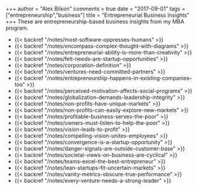 +++
author = "Alex Bilson"
comments = true
date = "2017-09-01"
tags = ["entrepreneurship","business"]
title = "Entrepreneurial Business Insights"
+++
These are entrepreneurship-based business insights from my MBA program.

- {{< backref "/notes/most-software-oppresses-humans" >}}
- {{< backref "/notes/encompass-complex-thought-with-diagrams" >}}
- {{< backref "/notes/entrepreneurial-ability-is-more-than-creativity" >}}
- {{< backref "/notes/felt-needs-are-startup-opportunities" >}}
- {{< backref "/notes/corporation-definition" >}}
- {{< backref "/notes/ventures-need-committed-partners" >}}
- {{< backref "/notes/entrepreneurship-happens-in-existing-companies-too" >}}
- {{< backref "/notes/perceived-motivation-affects-social-programs" >}}
- {{< backref "/notes/globalization-demands-leadership-integrity" >}}
- {{< backref "/notes/non-profits-have-unique-markets" >}}
- {{< backref "/notes/non-profits-can-easily-explore-new-markets" >}}
- {{< backref "/notes/profitable-business-serves-the-poor" >}}
- {{< backref "/notes/owners-must-listen-to-help-the-poor" >}}
- {{< backref "/notes/vision-leads-to-profit" >}}
- {{< backref "/notes/compelling-vision-unites-employees" >}}
- {{< backref "/notes/convergence-is-a-startup-opportunity" >}}
- {{< backref "/notes/danger-signals-are-outside-customer-base" >}}
- {{< backref "/notes/societal-views-on-business-are-cyclical" >}}
- {{< backref "/notes/teams-excel-the-best-entrepreneur" >}}
- {{< backref "/notes/lean-startups-fit-uncertain-markets" >}}
- {{< backref "/notes/vanity-metrics-obscure-true-performance" >}}
- {{< backref "/notes/every-venture-needs-a-strong-leader" >}}
